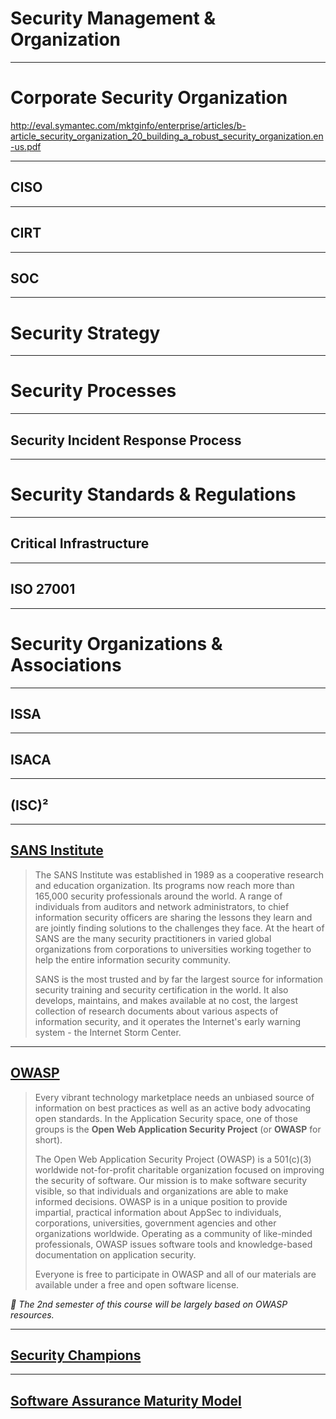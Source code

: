<!-- $theme: gaia -->

<!-- $size: 16:9 -->

<!-- page_number: true -->

<!-- footer: Copyright (c) by Bjoern Kimminich | Licensed under CC-BY-SA 4.0 -->

# Security Management & Organization

---

# Corporate Security Organization

http://eval.symantec.com/mktginfo/enterprise/articles/b-article_security_organization_20_building_a_robust_security_organization.en-us.pdf

---

## CISO

---

## CIRT

---

## SOC

---

# Security Strategy

---

# Security Processes

---

## Security Incident Response Process

---

# Security Standards & Regulations

---

## Critical Infrastructure

---

## ISO 27001

---

# Security Organizations & Associations

---

## ISSA

---

## ISACA

---

## (ISC)²

---

## [SANS Institute](https://www.sans.org)

> The SANS Institute was established in 1989 as a cooperative research and education organization. Its programs now reach more than 165,000 security professionals around the world. A range of individuals from auditors and network administrators, to chief information security officers are sharing the lessons they learn and are jointly finding solutions to the challenges they face. At the heart of SANS are the many security practitioners in varied global organizations from corporations to universities working together to help the entire information security community.
>
> SANS is the most trusted and by far the largest source for information security training and security certification in the world. It also develops, maintains, and makes available at no cost, the largest collection of research documents about various aspects of information security, and it operates the Internet's early warning system - the Internet Storm Center.

---

## [OWASP](https://www.owasp.org)

> Every vibrant technology marketplace needs an unbiased source of information on best practices as well as an active body advocating open standards. In the Application Security space, one of those groups is the **Open Web Application Security Project** (or **OWASP** for short).
>
> The Open Web Application Security Project (OWASP) is a 501(c)(3) worldwide not-for-profit charitable organization focused on improving the security of software. Our mission is to make software security visible, so that individuals and organizations are able to make informed decisions. OWASP is in a unique position to provide impartial, practical information about AppSec to individuals, corporations, universities, government agencies and other organizations worldwide. Operating as a community of like-minded professionals, OWASP issues software tools and knowledge-based documentation on application security.
>
> Everyone is free to participate in OWASP and all of our materials are available under a free and open software license.

_:eyes: The 2nd semester of this course will be largely based on OWASP resources._

---

## [Security Champions](https://www.owasp.org/index.php/Security_Champions_Playbook)

---

## [Software Assurance Maturity Model]()

